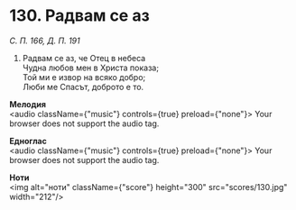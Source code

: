 # 130. Радвам се аз  

*С. П. 166, Д. П. 191*  

1. Радвам се аз, че Отец в небеса  
Чудна любов мен в Христа показа;  
Той ми е извор на всяко добро;  
Люби ме Спасът, доброто е то.  

__Мелодия__  
<audio className={"music"} controls={true} preload={"none"}><source src="mp3/130.mp3" type="audio/mpeg"/>
Your browser does not support the audio tag.
</audio>  

__Едноглас__  
<audio className={"music"} controls={true} preload={"none"}><source src="transp/130.mp3" type="audio/mpeg"/>
Your browser does not support the audio tag.
</audio>  

__Ноти__  
<img alt="ноти" className={"score"} height="300" src="scores/130.jpg" width="212"/>
